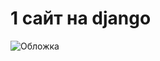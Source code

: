 # 1 сайт на django
<image src="https://blog.facialix.com/wp-content/uploads/2022/06/4382943c-2f03-45ab-9a1e-b1968ae53b67.jpg" alt="Обложка">
